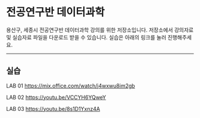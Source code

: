 전공연구반 데이터과학
===================
용산구, 세종시 전공연구반 데이터과학 강의를 위한 저장소입니다.
저장소에서 강의자료 및 실습자료 파일을 다운로드 받을 수 있습니다.
실습은 아래의 링크를 눌러 진행해주세요.

----------
실습
-------------

LAB 01
https://mix.office.com/watch/j4wxwu8im2gb

LAB 02
https://youtu.be/VCCYH6YQweY

LAB 03
https://youtu.be/8s1D1Yxnz4A
